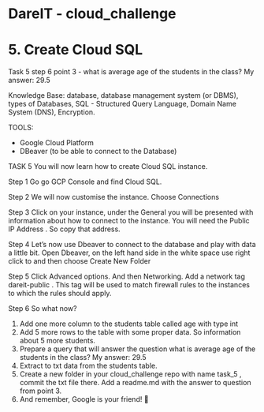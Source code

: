 # DareIT - cloud_challenge
# 5. Create Cloud SQL

Task 5 step 6 point 3 - what is average age of the students in the class?
My answer: 29.5

Knowledge Base: database, database management system (or DBMS), types of Databases, SQL - Structured Query Language, Domain Name System (DNS), Encryption.

TOOLS: 
- Google Cloud Platform
- DBeaver (to be able to connect to the Database)

TASK 5
You will now learn how to create Cloud SQL instance.

Step 1
Go go GCP Console and find Cloud SQL.

Step 2
We will now customise the instance. Choose Connections

Step 3️
Click on your instance, under the General you will be presented with information about how to connect to the instance. You will need the Public IP Address . So copy that address.

Step 4 
Let’s now use Dbeaver to connect to the database and play with data a little bit.
Open Dbeaver, on the left hand side in the white space use right click to and then choose Create New Folder

Step 5
Click Advanced options. And then Networking. Add a network tag dareit-public . This tag will be used to match firewall rules to the instances to which the rules should apply.

Step 6
So what now?
1. Add one more column to the students table called age with type int
2. Add 5 more rows to the table with some proper data. So information about 5 more students.
3. Prepare a query that will answer the question what is average age of the students in the class?
My answer: 29.5
4. Extract to txt data from the students table.
5. Create a new folder in your cloud_challenge repo with name task_5 , commit the txt file there. Add a readme.md with the answer to question from point 3.
6. And remember, Google is your friend! 🎉
